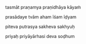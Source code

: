 tasmāt praṇamya praṇidhāya kāyaṁ

prasādaye tvām aham īśam īḍyam

piteva putrasya sakheva sakhyuḥ

priyaḥ priyāyārhasi deva soḍhum